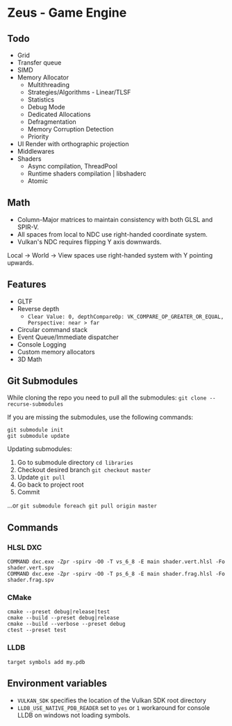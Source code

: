 # Zeus - Game Engine

## Todo
- Grid
- Transfer queue
- SIMD
- Memory Allocator
    - Multithreading
    - Strategies/Algorithms - Linear/TLSF
    - Statistics
    - Debug Mode
    - Dedicated Allocations
    - Defragmentation
    - Memory Corruption Detection
    - Priority
- UI Render with orthographic projection
- Middlewares
- Shaders
    - Async compilation, ThreadPool
    - Runtime shaders compilation | libshaderc
    - Atomic

## Math
- Column-Major matrices to maintain consistency with both GLSL and SPIR-V.
- All spaces from local to NDC use right-handed coordinate system.
- Vulkan's NDC requires flipping Y axis downwards.

Local -> World -> View spaces use right-handed system with Y pointing upwards.

## Features
- GLTF
- Reverse depth
    - `Clear Value: 0, depthCompareOp: VK_COMPARE_OP_GREATER_OR_EQUAL, Perspective: near > far`
- Circular command stack
- Event Queue/Immediate dispatcher
- Console Logging
- Custom memory allocators
- 3D Math

## Git Submodules
While cloning the repo you need to pull all the submodules:
`git clone --recurse-submodules`

If you are missing the submodules, use the following commands:
```
git submodule init
git submodule update
```

Updating submodules:
1. Go to submodule directory `cd libraries`
2. Checkout desired branch `git checkout master`
3. Update `git pull`
4. Go back to project root
5. Commit

...or `git submodule foreach git pull origin master`

## Commands
### HLSL DXC
```
COMMAND dxc.exe -Zpr -spirv -O0 -T vs_6_8 -E main shader.vert.hlsl -Fo shader.vert.spv
COMMAND dxc.exe -Zpr -spirv -O0 -T ps_6_8 -E main shader.frag.hlsl -Fo shader.frag.spv
```

### CMake
```
cmake --preset debug|release|test
cmake --build --preset debug|release
cmake --build --verbose --preset debug
ctest --preset test
```

### LLDB
```
target symbols add my.pdb
```

## Environment variables
- `VULKAN_SDK` specifies the location of the Vulkan SDK root directory
- `LLDB_USE_NATIVE_PDB_READER` set to `yes` or `1` workaround for console LLDB on windows not loading symbols.
